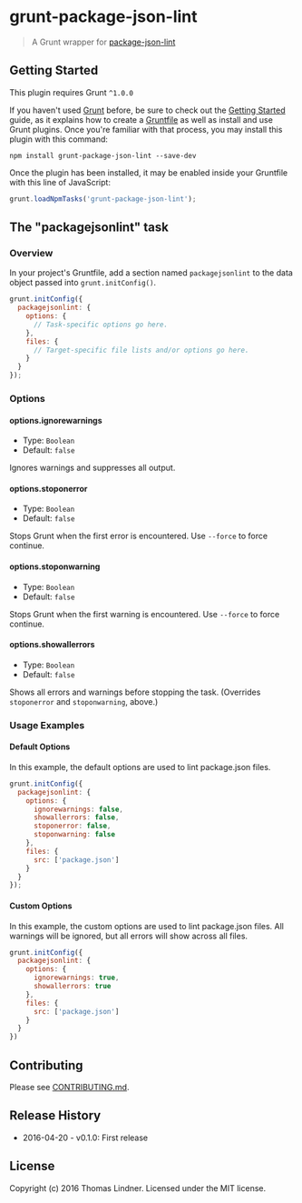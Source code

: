 # grunt-package-json-lint

> A Grunt wrapper for [package-json-lint](https://github.com/tclindner/package-json-lint)

## Getting Started

This plugin requires Grunt `^1.0.0`

If you haven't used [Grunt](http://gruntjs.com/) before, be sure to check out the [Getting Started](http://gruntjs.com/getting-started) guide, as it explains how to create a [Gruntfile](http://gruntjs.com/sample-gruntfile) as well as install and use Grunt plugins. Once you're familiar with that process, you may install this plugin with this command:

```shell
npm install grunt-package-json-lint --save-dev
```

Once the plugin has been installed, it may be enabled inside your Gruntfile with this line of JavaScript:

```js
grunt.loadNpmTasks('grunt-package-json-lint');
```

## The "packagejsonlint" task

### Overview

In your project's Gruntfile, add a section named `packagejsonlint` to the data object passed into `grunt.initConfig()`.

```js
grunt.initConfig({
  packagejsonlint: {
    options: {
      // Task-specific options go here.
    },
    files: {
      // Target-specific file lists and/or options go here.
    }
  }
});
```

### Options

#### options.ignorewarnings

* Type: `Boolean`
* Default: `false`

Ignores warnings and suppresses all output.

#### options.stoponerror

* Type: `Boolean`
* Default: `false`

Stops Grunt when the first error is encountered. Use `--force` to force continue.

#### options.stoponwarning

* Type: `Boolean`
* Default: `false`

Stops Grunt when the first warning is encountered. Use `--force` to force continue.

#### options.showallerrors

* Type: `Boolean`
* Default: `false`

Shows all errors and warnings before stopping the task. (Overrides `stoponerror` and `stoponwarning`, above.)

### Usage Examples

#### Default Options

In this example, the default options are used to lint package.json files.

```js
grunt.initConfig({
  packagejsonlint: {
    options: {
      ignorewarnings: false,
      showallerrors: false,
      stoponerror: false,
      stoponwarning: false
    },
    files: {
      src: ['package.json']
    }
  }
});
```

#### Custom Options

In this example, the custom options are used to lint package.json files. All warnings will be ignored, but all errors will show across all files.

```js
grunt.initConfig({
  packagejsonlint: {
    options: {
      ignorewarnings: true,
      showallerrors: true
    },
    files: {
      src: ['package.json']
    }
  }
})
```

## Contributing

Please see [CONTRIBUTING.md](CONTRIBUTING.md).

## Release History

* 2016-04-20 - v0.1.0: First release

## License

Copyright (c) 2016 Thomas Lindner. Licensed under the MIT license.
